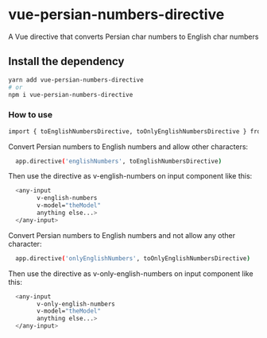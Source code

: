 # vue-persian-numbers-directive
A Vue directive that converts Persian char numbers to English char numbers

## Install the dependency
```bash
yarn add vue-persian-numbers-directive
# or
npm i vue-persian-numbers-directive
```

### How to use
```bash
import { toEnglishNumbersDirective, toOnlyEnglishNumbersDirective } from 'vue-persian-numbers-directive/src/vue-persian-numbers-directive'
```

Convert Persian numbers to English numbers and allow other characters:
```bash
  app.directive('englishNumbers', toEnglishNumbersDirective)
```
Then use the directive as v-english-numbers on input component like this:
```bash
  <any-input
        v-english-numbers
        v-model="theModel"
        anything else...>
  </any-input>
```


Convert Persian numbers to English numbers and not allow any other character:
```bash
  app.directive('onlyEnglishNumbers', toOnlyEnglishNumbersDirective)
```
Then use the directive as v-only-english-numbers on input component like this:
```bash
  <any-input
        v-only-english-numbers
        v-model="theModel"
        anything else...>
  </any-input>
```
